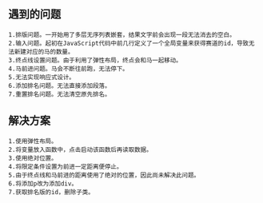## 遇到的问题   
    1.排版问题。一开始用了多层无序列表嵌套，结果文字前会出现一段无法消去的空白。        
    2.输入问题。起初在JavaScript代码中前几行定义了一个全局变量来获得赛道的id，导致无法新建对应的马的数量。    
    3.终点线设置问题。由于利用了弹性布局，终点会和马一起移动。    
    4.马前进问题。马会不断往前跑，无法停下。    
    5.无法实现响应式设计。     
    6.添加排名问题。无法直接添加段落。    
    7.重置排名问题。无法清空原先排名。

## 解决方案    
    1.使用弹性布局。     
    2.将变量放入函数中，点击启动该函数后再读取数据。    
    3.使用绝对位置。    
    4.将限定条件设置为前进一定距离便停止。    
    5.由于终点线和马前进的距离使用了绝对的位置，因此尚未解决此问题。     
    6.将添加p改为添加div。     
    7.获取排名版的id，删除子类。    